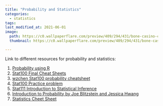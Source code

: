 ```yaml
---
title: "Probability and Statistics"
categories:
  - statistics
tags:
last_modified_at: 2021-06-01
image: 
  path: https://c0.wallpaperflare.com/preview/409/294/431/bone-casino-chance-chopping.jpg
  thumbnail: https://c0.wallpaperflare.com/preview/409/294/431/bone-casino-chance-chopping.jpg

---
```

Link to different resources for probability and statistics:

1. [Probability using R](https://rstudio-pubs-static.s3.amazonaws.com/523785_e9afb5aafb2f4fa19c4f8c01553d26ad.html#data_science:_probability)<br>
2. [Stat100 Final Cheat Sheets](http://people.fas.harvard.edu/~mparzen/stat100/Stat%20100%20Final%20Cheat%20Sheets%20-%20Google%20Docs%20(2).pdf)<br>
3. [wzchen Stat100 probability cheatsheet](https://github.com/wzchen/probability_cheatsheet/blob/master/probability_cheatsheet.pdf)
4. [Stat100 Practice problem](https://projects.iq.harvard.edu/stat110/strategic-practice-problems)<br>
5. [Stat111 Introduction to Statistical Inference](https://sites.google.com/site/kwchankeith/teaching/s111)
6. [Introduction to Probability by Joe Blitzstein and Jessica Hwang](http://probabilitybook.net)<br>
7. [Statistics Cheet Sheet](https://web.mit.edu/~csvoss/Public/usabo/stats_handout.pdf)<br>



